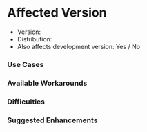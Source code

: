 <!--
It's useful to know if the latest development version has the same shortcoming.
It can be installed alongside the regular version with these instructions:

1. Make sure that Flatpak is installed (see https://flatpak.org/setup )

2. Copy and run the following command in the Terminal or Console app:
   flatpak install --from https://nightly.gnome.org/repo/appstream/org.gnome.NautilusDevel.flatpakref

3. Launch the development version (normal Files logo with yellow and black stripes), e.g. with:
   flatpak run org.gnome.NautilusDevel
-->

# Affected Version
- Version: <!-- Note: Versions older than a year are not supported. -->
- Distribution: <!-- Example: Ubuntu 23.10 -->
- Also affects development version: Yes / No

### Use Cases
<!--
Describe concrete situations, from daily usage, in which this app isn't helpful enough.
Focus on what you want to do, not how it should be done, but do mention possible constraints.
-->

### Available Workarounds <!-- Can the goal be achieved with the current app version? -->


### Difficulties <!-- Why is the current experience unsatisfying? -->


### Suggested Enhancements <!-- Optional - the other sections are more important. -->
